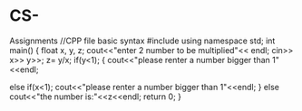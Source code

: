 # CS-
Assignments
//CPP file basic syntax
#include <iostream>
using namespace std;
int main()
{
float x, y, z;
cout<<"enter 2 number to be multiplied"<< endl;
cin>> x>> y>>;
z= y/x;
if(y<1);
{
cout<<"please renter a number bigger than 1"<<endl;

else if(x<1);
cout<<"please renter a number bigger than 1"<<endl;
}
else
cout<<"the number is:"<<z<<endl;
return 0;
}
